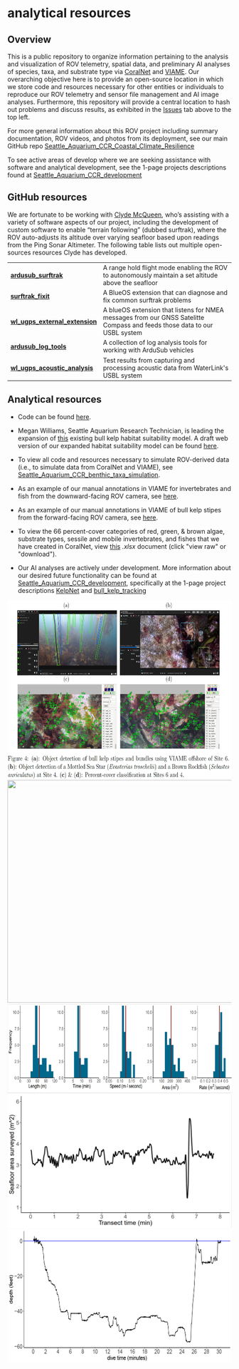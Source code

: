 # analytical resources 

## Overview

This is a public repository to organize information pertaining to the analysis and visualization of ROV telemetry, spatial data, and preliminary AI analyses of species, taxa, and substrate type via [CoralNet](https://coralnet.ucsd.edu/) and [VIAME](https://www.viametoolkit.org/wp-content/uploads/2020/09/VIAME-AI-Workshop-Aug2020.pdf). 
Our overarching objective here is to provide an open-source location in which we store code and resources necessary for other entities or individuals to reproduce our ROV telemetry and sensor file management and AI image analyses. 
Furthermore, this repository will provide a central location to hash out problems and discuss results, as exhibited in the [Issues](https://github.com/zhrandell/Seattle_Aquarium_ROV_telemetry_imagery_analysis/issues?q=is%3Aissue+is%3Aclosed) tab above to the top left.

For more general information about this ROV project including summary documentation, ROV videos, and photos from its deployment, see our main GitHub repo [Seattle_Aquarium_CCR_Coastal_Climate_Resilience](https://github.com/zhrandell/Seattle_Aquarium_CCR_Coastal_Climate_Resilience)

To see active areas of develop where we are seeking assistance with software and analytical development, see the 1-page projects descriptions found at [Seattle_Aquarium_CCR_development](https://github.com/zhrandell/Seattle_Aquarium_CCR_development) 

## GitHub resources

We are fortunate to be working with [Clyde McQueen](https://github.com/clydemcqueen), who’s assisting with a variety of software aspects of our project, including the development of custom software to enable “terrain following” (dubbed surftrak), where the ROV auto-adjusts its altitude over varying seafloor based upon readings from the Ping Sonar Altimeter. The following table lists out multiple open-sources resources Clyde has developed.

<table>
<tr> <td> <a href="https://github.com/clydemcqueen/ardusub_surftrak"> <b> ardusub_surftrak </b> </a> </td> <td> A range hold flight mode enabling the ROV to autonomously maintain a set altitude above the seafloor </td> </tr> 
<tr> <td> <a href="https://github.com/clydemcqueen/surftrak_fixit"> <b> surftrak_fixit </b> </a> </td> <td> A BlueOS extension that can diagnose and fix common surftrak problems </td> </tr> 
<tr> <td> <a href="https://github.com/clydemcqueen/wl_ugps_external_extension"> <b> wl_ugps_external_extension </b> </a> </td> <td> A blueOS extension that listens for NMEA messages from our GNSS Satelitte Compass and feeds those data to our USBL system </td> </tr> 
<tr> <td> <a href="https://github.com/clydemcqueen/ardusub_log_tools"> <b> ardusub_log_tools </b> </a> </td> <td> A collection of log analysis tools for working with ArduSub vehicles </td> </tr> 
<tr> <td> <a href="https://github.com/clydemcqueen/wl_ugps_acoustic_analysis"> <b> wl_ugps_acoustic_analysis </b> </a> </td> <td> Test results from capturing and processing acoustic data from WaterLink's USBL system </td> </tr> 
</table>

## Analytical resources

* Code can be found [here](https://github.com/zhrandell/Seattle_Aquarium_ROV_telemetry_imagery_analysis/tree/main/code).

* Megan Williams, Seattle Aquarium Research Technician, is leading the expansion of [this](https://experience.arcgis.com/experience/b11daaa83ff045f1a9d88b2b926e1f75) existing bull kelp habitat suitability model. A draft web version of our expanded habitat suitability model can be found [here](https://experience.arcgis.com/experience/17d4311a53454108a1196b90bd236547/page/Map/).

* To view all code and resources necessary to simulate ROV-derived data (i.e., to simulate data from CoralNet and VIAME), see [Seattle_Aquarium_CCR_benthic_taxa_simulation](https://github.com/zhrandell/Seattle_Aquarium_CCR_benthic_taxa_simulation).

* As an example of our manual annotations in VIAME for invertebrates and fish from the downward-facing ROV camera, see [here](https://viame.kitware.com/#/viewer/65f9a6c9481fe4ee851404f1).

* As an example of our manual annotations in VIAME of bull kelp stipes from the forward-facing ROV camera, see [here](https://viame.kitware.com/#/viewer/6650f76027e66d3c73937562).

* To view the 66 percent-cover categories of red, green, & brown algae, substrate types, sessile and mobile invertebrates, and fishes that we have created in CoralNet, view [this](https://github.com/zhrandell/Seattle_Aquarium_CCR_analytical_resources/blob/main/documents/CoralNet_Classifications.xlsx) *.xlsx* document (click "view raw" or "download").

* Our AI analyses are actively under development. More information about our desired future functionality can be found at [Seattle_Aquarium_CCR_development](https://github.com/zhrandell/Seattle_Aquarium_CCR_development), specifically at the 1-page project descriptions [KelpNet](https://github.com/zhrandell/Seattle_Aquarium_CCR_development/blob/main/1-pagers/KelpNet.md) and [bull_kelp_tracking](https://github.com/zhrandell/Seattle_Aquarium_CCR_development/blob/main/1-pagers/bull_kelp_tracking.md)

<p align="center">
  <img src="figures/AI_image.png" width="600", height="400"/>
  <img src="figures/CentennialPark.png" width="600", height="500"/>
  <img src="figures/survey_params.png" width="600", height="200" /> 
  <img src="figures/area_T4.png" width="600", height="300" />
  <img src="figures/2022_08_01_Mushroom-Rock_depthlog1024_1.png" width="600", height="300" />
</p>



